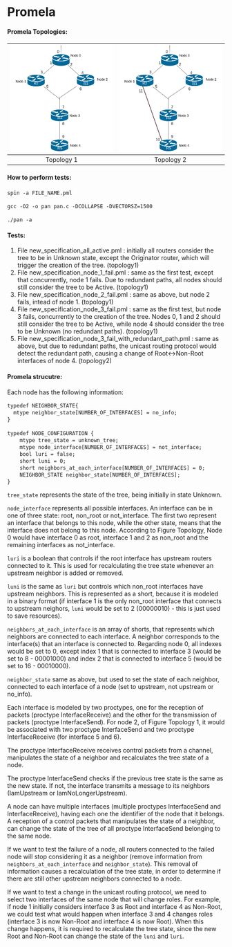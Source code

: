 # Promela

#### Promela Topologies:
| ![Topology1](topology.png "Topology 1") | ![Topology2](topology1.png "Topology 2") |
|:---:|:---:|
| Topology 1 | Topology 2 |


#### How to perform tests:

`spin -a FILE_NAME.pml`

`gcc -O2 -o pan pan.c -DCOLLAPSE -DVECTORSZ=1500`

`./pan -a`


#### Tests:

 1. File new_specification_all_active.pml : initially all routers consider the tree to be in Unknown state, except the Originator router, which will trigger the creation of the tree. (topology1)
 2. File new_specification_node_1_fail.pml : same as the first test, except that concurrently, node 1 fails. Due to redundant paths, all nodes should still consider the tree to be Active. (topology1)
 3. File new_specification_node_2_fail.pml : same as above, but node 2 fails, intead of node 1. (topology1)
 4. File new_specification_node_3_fail.pml : same as the first test, but node 3 fails, concurrently to the creation of the tree. Nodes 0, 1 and 2 should still consider the tree to be Active, while node 4 should consider the tree to be Unknown (no redundant paths). (topology1)
 5. File new_specification_node_3_fail_with_redundant_path.pml : same as above, but due to redundant paths, the unicast routing protocol would detect the redundant path, causing a change of Root<->Non-Root interfaces of node 4. (topology2)



#### Promela strucutre:
Each node has the following information:
```
typedef NEIGHBOR_STATE{
  mtype neighbor_state[NUMBER_OF_INTERFACES] = no_info;
}

typedef NODE_CONFIGURATION {
	mtype tree_state = unknown_tree;
	mtype node_interface[NUMBER_OF_INTERFACES] = not_interface;
	bool luri = false;
	short luni = 0;
	short neighbors_at_each_interface[NUMBER_OF_INTERFACES] = 0;
	NEIGHBOR_STATE neighbor_state[NUMBER_OF_INTERFACES];
}
```

`tree_state` represents the state of the tree, being initially in state Unknown.

`node_interface` represents all possible interfaces. An interface can be in one of three state: root, non_root or not_interface. The first two represent an interface that belongs to this node, while the other state, means that the interface does not belong to this node. According to Figure Topology, Node 0 would have interface 0 as root, interface 1 and 2 as non_root and the remaining interfaces as not_interface.

`luri` is a boolean that controls if the root interface has upstream routers connected to it. This is used for recalculating the tree state whenever an upstream neighbor is added or removed.

`luni` is the same as `luri` but controls which non_root interfaces have upstream neighbors. This is represented as a short, because it is modeled in a binary format (if interface 1 is the only non_root interface that connects to upstream neighors, `luni` would be set to 2 (00000010) - this is just used to save resources).

`neighbors_at_each_interface` is an array of shorts, that represents which neighbors are connected to each interface. A neighbor corresponds to the interface(s) that an interface is connected to. Regarding node 0, all indexes would be set to 0, except index 1 that is connected to interface 3 (would be set to 8 - 00001000) and index 2 that is connected to interface 5 (would be set to 16 - 00010000).

`neighbor_state` same as above, but used to set the state of each neighbor, connected to each interface of a node (set to upstream, not upstream or no_info).



Each interface is modeled by two proctypes, one for the reception of packets (proctype InterfaceReceive) and the other for the transmission of packets (proctype InterfaceSend). For node 2, of Figure Topology 1, it would be associated with two proctype InterfaceSend and two proctype InterfaceReceive (for interface 5 and 6). 

The proctype InterfaceReceive receives control packets from a channel, manipulates the state of a neighbor and recalculates the tree state of a node.

The proctype InterfaceSend checks if the previous tree state is the same as the new state. If not, the interface transmits a message to its neighbors (IamUpstream or IamNoLongerUpstream).


A node can have multiple interfaces (multiple proctypes InterfaceSend and InterfaceReceive),  having each one the identifier of the node that it belongs. A reception of a control packets that manipulates the state of a neighbor, can change the state of the tree of all proctype InterfaceSend belonging to the same node.


If we want to test the failure of a node, all routers connected to the failed node will stop considering it as a neighbor (remove information from `neighbors_at_each_interface` and `neighbor_state`). This removal of information causes a recalculation of the tree state, in order to determine if there are still other upstream neighbors connected to a node.

If we want to test a change in the unicast routing protocol, we need to select two interfaces of the same node that will change roles. For example, if node 1 initially considers interface 3 as Root and interface 4 as Non-Root, we could test what would happen when interface 3 and 4 changes roles (interface 3 is now Non-Root and interface 4 is now Root). When this change happens, it is required to recalculate the tree state, since the new Root and Non-Root can change the state of the `luni` and `luri`.

